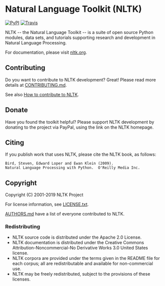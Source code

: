 # Natural Language Toolkit (NLTK)
[![PyPI](https://img.shields.io/pypi/v/nltk.svg)](https://pypi.python.org/pypi/nltk) 
[![Travis](https://travis-ci.org/nltk/nltk.svg?branch=develop)](https://travis-ci.org/nltk/nltk)

NLTK -- the Natural Language Toolkit -- is a suite of open source Python
modules, data sets, and tutorials supporting research and development in Natural
Language Processing.

For documentation, please visit [nltk.org](http://www.nltk.org/).


## Contributing

Do you want to contribute to NLTK development? Great! Please read more details
at [CONTRIBUTING.md](CONTRIBUTING.md).

See also [How to contribute to NLTK](http://www.nltk.org/contribute.html).


## Donate

Have you found the toolkit helpful?  Please support NLTK development by donating
to the project via PayPal, using the link on the NLTK homepage.


## Citing

If you publish work that uses NLTK, please cite the NLTK book, as follows:

    Bird, Steven, Edward Loper and Ewan Klein (2009).
    Natural Language Processing with Python.  O'Reilly Media Inc.


## Copyright

Copyright (C) 2001-2019 NLTK Project

For license information, see [LICENSE.txt](LICENSE.txt).

[AUTHORS.md](AUTHORS.md) have a list of everyone contributed to NLTK.


### Redistributing

- NLTK source code is distributed under the Apache 2.0 License.
- NLTK documentation is distributed under the Creative Commons
  Attribution-Noncommercial-No Derivative Works 3.0 United States license.
- NLTK corpora are provided under the terms given in the README file for each
  corpus; all are redistributable and available for non-commercial use.
- NLTK may be freely redistributed, subject to the provisions of these licenses.
